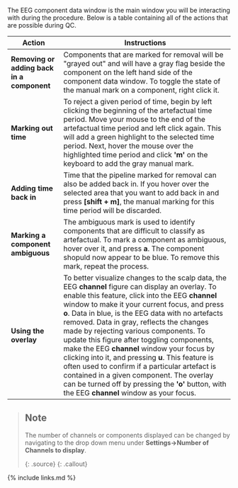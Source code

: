 The EEG component data window is the main window you will be interacting with during the procedure. Below is a table containing all of the actions that are possible during QC.

| Action | Instructions |
| --------- | ------------|
| **Removing or adding back in a component** | Components that are marked for removal will be "grayed out" and will have a gray flag beside the component on the left hand side of the component data window. To toggle the state of the manual mark on a component, right click it. |
| **Marking out time** | To reject a given period of time, begin by left clicking the beginning of the artefactual time period. Move your mouse to the end of the artefactual time period and left click again. This will add a green highlight to the selected time period. Next, hover the mouse over the highlighted time period and click **'m'** on the keyboard to add the gray manual mark. |
|  **Adding time back in** | Time that the pipeline marked for removal can also be added back in. If you hover over the selected area that you want to add back in and press **[shift + m]**, the manual marking for this time period will be discarded. |
| **Marking a component ambiguous** | The ambiguous mark is used to identify components that are difficult to classify as artefactual. To mark a component as ambiguous, hover over it, and press **a**. The component shopuld now appear to be blue. To remove this mark, repeat the process. |
| **Using the overlay** | To better visualize changes to the scalp data, the EEG **channel** figure can display an overlay. To enable this feature, click into the EEG **channel** window to make it your current focus, and press **o**. Data in blue, is the EEG data with no artefacts removed. Data in gray, reflects the changes made by rejecting various components. To update this figure after toggling components, make the EEG **channel** window your focus by clicking into it, and pressing **u**. This feature is often used to confirm if a particular artefact is contained in a given component. The overlay can be turned off by pressing the **'o'** button, with the EEG **channel** window as your focus. |

> ## Note
> The number of channels or components displayed can be changed by navigating to the drop down menu under **Settings->Number of Channels to display**.
>
> {: .source}
{: .callout}

{% include links.md %}

